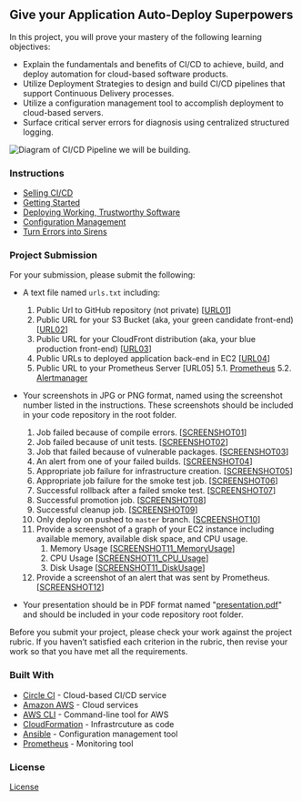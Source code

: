 ## Give your Application Auto-Deploy Superpowers

In this project, you will prove your mastery of the following learning objectives:

- Explain the fundamentals and benefits of CI/CD to achieve, build, and deploy automation for cloud-based software products.
- Utilize Deployment Strategies to design and build CI/CD pipelines that support Continuous Delivery processes.
- Utilize a configuration management tool to accomplish deployment to cloud-based servers.
- Surface critical server errors for diagnosis using centralized structured logging.

![Diagram of CI/CD Pipeline we will be building.](udapeople.png)

### Instructions

* [Selling CI/CD](instructions/0-selling-cicd.md)
* [Getting Started](instructions/1-getting-started.md)
* [Deploying Working, Trustworthy Software](instructions/2-deploying-trustworthy-code.md)
* [Configuration Management](instructions/3-configuration-management.md)
* [Turn Errors into Sirens](instructions/4-turn-errors-into-sirens.md)

### Project Submission

For your submission, please submit the following:

- A text file named `urls.txt` including:
  1. Public Url to GitHub repository (not private) [[URL01](https://github.com/MohamedRaslan/UdaPeopleSuperPower)]
  2. Public URL for your S3 Bucket (aka, your green candidate front-end) [[URL02](http://udapeople-853ff40.s3-website-us-east-1.amazonaws.com/)]
  3. Public URL for your CloudFront distribution (aka, your blue production front-end) [[URL03](http://dg4bh2kiolgv0.cloudfront.net/)]
  4. Public URLs to deployed application back-end in EC2 [[URL04](http://54.164.70.143:3030/api/status)]
  5. Public URL to your Prometheus Server [URL05]
     5.1.  [Prometheus](http://ec2-54-167-199-5.compute-1.amazonaws.com:9090/targets)
     5.2.  [Alertmanager](http://ec2-54-167-199-5.compute-1.amazonaws.com:9093/#/alerts)

- Your screenshots in JPG or PNG format, named using the screenshot number listed in the instructions. These screenshots should be included in your code repository in the root folder.
  1. Job failed because of compile errors. [[SCREENSHOT01](./docs/screenshots/SCREENSHOT01.png)]
  2. Job failed because of unit tests. [[SCREENSHOT02](./docs/screenshots/SCREENSHOT02.png)]
  3. Job that failed because of vulnerable packages. [[SCREENSHOT03](./docs/screenshots/SCREENSHOT03.png)]
  4. An alert from one of your failed builds. [[SCREENSHOT04](./docs/screenshots/SCREENSHOT04.png)]
  5. Appropriate job failure for infrastructure creation. [[SCREENSHOT05](./docs/screenshots/SCREENSHOT05.png)]
  6. Appropriate job failure for the smoke test job. [[SCREENSHOT06](./docs/screenshots/SCREENSHOT06.png)]
  7. Successful rollback after a failed smoke test. [[SCREENSHOT07](./docs/screenshots/SCREENSHOT07.png)]
  8. Successful promotion job. [[SCREENSHOT08](./docs/screenshots/SCREENSHOT08.png)]
  9. Successful cleanup job. [[SCREENSHOT09](./docs/screenshots/SCREENSHOT09.png)]
  10. Only deploy on pushed to `master` branch. [[SCREENSHOT10](./docs/screenshots/SCREENSHOT10.png)]
  11. Provide a screenshot of a graph of your EC2 instance including available memory, available disk space, and CPU usage.
      1. Memory Usage [[SCREENSHOT11_MemoryUsage](./docs/screenshots/SCREENSHOT11_MemoryUsage.png)]
      2. CPU Usage    [[SCREENSHOT11_CPU_Usage](./docs/screenshots/SCREENSHOT11_CPU_Usage.png)]
      3. Disk Usage   [[SCREENSHOT11_DiskUsage](./docs/screenshots/SCREENSHOT11_DiskUsage.png)]
  12. Provide a screenshot of an alert that was sent by Prometheus. [[SCREENSHOT12](./docs/screenshots/SCREENSHOT12.png)]

- Your presentation should be in PDF format named "[presentation.pdf](./docs/presentation.pdf)" and should be included in your code repository root folder.

Before you submit your project, please check your work against the project rubric. If you haven’t satisfied each criterion in the rubric, then revise your work so that you have met all the requirements.

### Built With

- [Circle CI](www.circleci.com) - Cloud-based CI/CD service
- [Amazon AWS](https://aws.amazon.com/) - Cloud services
- [AWS CLI](https://aws.amazon.com/cli/) - Command-line tool for AWS
- [CloudFormation](https://aws.amazon.com/cloudformation/) - Infrastrcuture as code
- [Ansible](https://www.ansible.com/) - Configuration management tool
- [Prometheus](https://prometheus.io/) - Monitoring tool

### License

[License](LICENSE.md)
